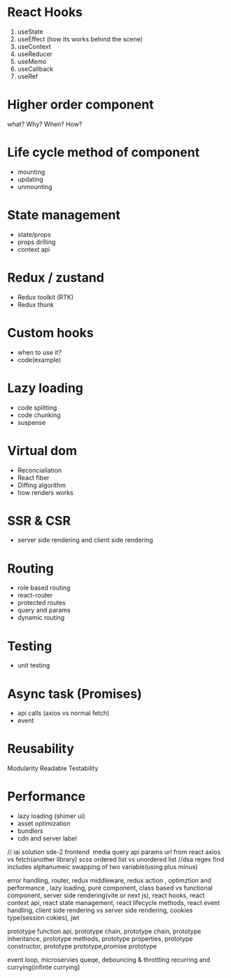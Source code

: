 # React Hooks

1. useState
2. useEffect (how its works behind the scene)
3. useContext
4. useReducer
5. useMemo
6. useCallback
7. useRef

# Higher order component

what?
Why?
When?
How?

# Life cycle method of component

- mounting
- updating
- unmounting

# State management

- state/props
- props drilling
- context api

# Redux / zustand

- Redux toolkit (RTK)
- Redux thunk

# Custom hooks

- when to use it?
- code(example)

# Lazy loading

- code splitting
- code chunking
- suspense

# Virtual dom

- Reconcialiation
- React fiber
- Diffing algorithm
- how renders works

# SSR & CSR

- server side rendering and client side rendering

# Routing

- role based routing
- react-router
- protected routes
- query and params
- dynamic routing

# Testing

- unit testing

# Async task (Promises)

- api calls (axios vs normal fetch)
- event

# Reusability

Modularity
Readable
Testability

# Performance

- lazy loading (shimer ui)
- asset optimization
- bundlers
- cdn and server label

// iai solution sde-2 frontend 
media query
api params url from react
axios vs fetch(another library)
scss
ordered list vs unordered list
//dsa
regex find includes alphanumeic
swapping of two variable(using plus minus)

error handling, router, redux middleware, redux action , optimztion and performance , lazy loading, pure component, class based vs functional component, server side rendering(vite or next js), react hooks, react context api, react state management, react lifecycle methods, react event handling, client side rendering vs server side rendering, cookies type(session cokies), jwt

prototype function api, prototype chain, prototype chain, prototype inheritance, prototype methods, prototype properties, prototype constructor, prototype prototype,promise prototype

event loop, microservies queqe,
debouncing & throttling
recurring and currying(infinte currying)
